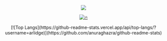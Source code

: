 <!-- Typing SVG by DenverCoder1 - https://github.com/DenverCoder1/readme-typing-svg -->
<p align="center">
	<a href="https://github.com/DenverCoder1/readme-typing-svg"><img src="https://readme-typing-svg.herokuapp.com?color=%23BD561D&duration=6000&lines=Artificial+Intelligence;Data+Science;Machine+Learning+;Deep+Learning+;Big+Data;Computer+Vision!!&center=true&width=380&height=45"></a>
</p>

<p align="center">
	<a href="https://github.com/DenverCoder1/github-readme-streak-stats">
		<img title="🔥 "  src="https://github-readme-streak-stats.herokuapp.com/?user=arlidge&theme=gotham&hide_border=true"/></a>
</p>
<p align="center">
	[![Top Langs](https://github-readme-stats.vercel.app/api/top-langs/?username=arlidge)](https://github.com/anuraghazra/github-readme-stats)
	</p>
	


